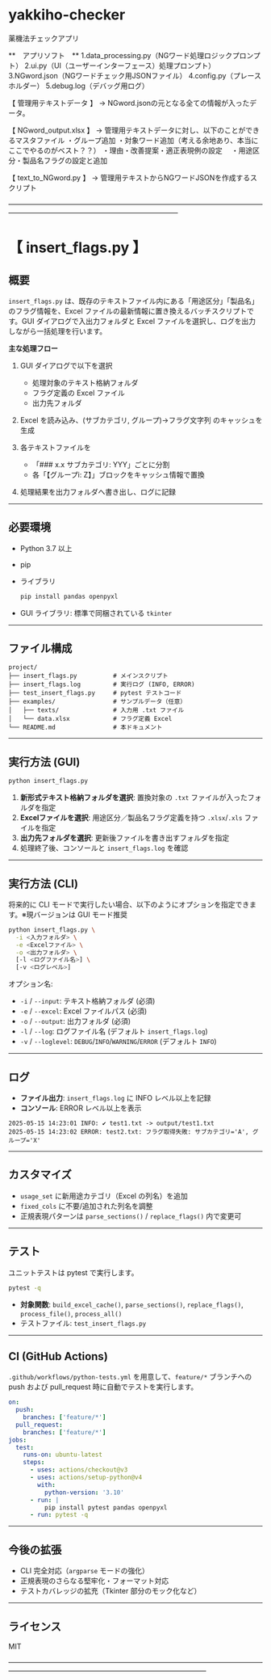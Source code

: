 # yakkiho-checker
薬機法チェックアプリ

**　アプリソフト　**
    1.data_processing.py（NGワード処理ロジックプロンプト）
    2.ui.py（UI（ユーザーインターフェース）処理プロンプト）
    3.NGword.json（NGワードチェック用JSONファイル）
    4.config.py（プレースホルダー）
    5.debug.log（デバッグ用ログ）


【 管理用テキストデータ 】
    → NGword.jsonの元となる全ての情報が入ったデータ。

【 NGword_output.xlsx 】
    → 管理用テキストデータに対し、以下のことができるマスタファイル
        ・グループ追加
        ・対象ワード追加（考える余地あり、本当にここでやるのがベスト？？）
        ・理由・改善提案・適正表現例の設定　
        ・用途区分・製品名フラグの設定と追加

【 text_to_NGword.py 】
    → 管理用テキストからNGワードJSONを作成するスクリプト


――――――――――――――――――――――――――――――――――――――――――――――――――――――――――――

# 【 insert_flags.py 】　

## 概要

`insert_flags.py` は、既存のテキストファイル内にある「用途区分」「製品名」のフラグ情報を、Excel ファイルの最新情報に置き換えるバッチスクリプトです。GUI ダイアログで入出力フォルダと Excel ファイルを選択し、ログを出力しながら一括処理を行います。

**主な処理フロー**

1. GUI ダイアログで以下を選択

   * 処理対象のテキスト格納フォルダ
   * フラグ定義の Excel ファイル
   * 出力先フォルダ
2. Excel を読み込み、(サブカテゴリ, グループ)→フラグ文字列 のキャッシュを生成
3. 各テキストファイルを

   * 「### x.x サブカテゴリ: YYY」ごとに分割
   * 各「【グループi: Z】」ブロックをキャッシュ情報で置換
4. 処理結果を出力フォルダへ書き出し、ログに記録

---

## 必要環境

* Python 3.7 以上
* pip
* ライブラリ

  ```bash
  pip install pandas openpyxl
  ```
* GUI ライブラリ: 標準で同梱されている `tkinter`

---

## ファイル構成

```
project/
├── insert_flags.py          # メインスクリプト
├── insert_flags.log         # 実行ログ (INFO, ERROR)
├── test_insert_flags.py     # pytest テストコード
├── examples/                # サンプルデータ（任意）
│   ├── texts/               # 入力用 .txt ファイル
│   └── data.xlsx            # フラグ定義 Excel
└── README.md                # 本ドキュメント
```

---

## 実行方法 (GUI)

```bash
python insert_flags.py
```

1. **新形式テキスト格納フォルダを選択**: 置換対象の `.txt` ファイルが入ったフォルダを指定
2. **Excelファイルを選択**: 用途区分／製品名フラグ定義を持つ `.xlsx`/`.xls` ファイルを指定
3. **出力先フォルダを選択**: 更新後ファイルを書き出すフォルダを指定
4. 処理終了後、コンソールと `insert_flags.log` を確認

---

## 実行方法 (CLI)

将来的に CLI モードで実行したい場合、以下のようにオプションを指定できます。※現バージョンは GUI モード推奨

```bash
python insert_flags.py \
  -i <入力フォルダ> \
  -e <Excelファイル> \
  -o <出力フォルダ> \
  [-l <ログファイル名>] \
  [-v <ログレベル>]
```

オプション名:

* `-i` / `--input`: テキスト格納フォルダ (必須)
* `-e` / `--excel`: Excel ファイルパス (必須)
* `-o` / `--output`: 出力フォルダ (必須)
* `-l` / `--log`: ログファイル名 (デフォルト `insert_flags.log`)
* `-v` / `--loglevel`: `DEBUG`/`INFO`/`WARNING`/`ERROR` (デフォルト `INFO`)

---

## ログ

* **ファイル出力**: `insert_flags.log` に INFO レベル以上を記録
* **コンソール**: ERROR レベル以上を表示

```text
2025-05-15 14:23:01 INFO: ✔ test1.txt -> output/test1.txt
2025-05-15 14:23:02 ERROR: test2.txt: フラグ取得失敗: サブカテゴリ='A', グループ='X'
```

---

## カスタマイズ

* `usage_set` に新用途カテゴリ（Excel の列名）を追加
* `fixed_cols` に不要/追加された列名を調整
* 正規表現パターンは `parse_sections()` / `replace_flags()` 内で変更可

---

## テスト

ユニットテストは pytest で実行します。

```bash
pytest -q
```

* **対象関数**: `build_excel_cache()`, `parse_sections()`, `replace_flags()`, `process_file()`, `process_all()`
* テストファイル: `test_insert_flags.py`

---

## CI (GitHub Actions)

`.github/workflows/python-tests.yml` を用意して、`feature/*` ブランチへの push および pull\_request 時に自動でテストを実行します。

```yaml
on:
  push:
    branches: ['feature/*']
  pull_request:
    branches: ['feature/*']
jobs:
  test:
    runs-on: ubuntu-latest
    steps:
      - uses: actions/checkout@v3
      - uses: actions/setup-python@v4
        with:
          python-version: '3.10'
      - run: |
          pip install pytest pandas openpyxl
      - run: pytest -q
```

---

## 今後の拡張

* CLI 完全対応（`argparse` モードの強化）
* 正規表現のさらなる堅牢化・フォーマット対応
* テストカバレッジの拡充（Tkinter 部分のモック化など）

---

## ライセンス

MIT

――――――――――――――――――――――――――――――――――――――――――――――――――――――――――――――――

